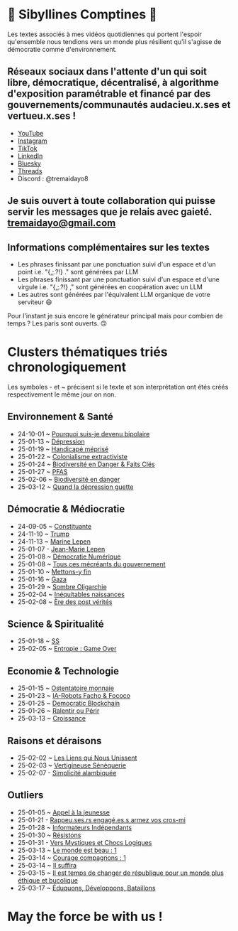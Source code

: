 # 👾 Sibyllines Comptines 🦄

 Les textes associés à mes vidéos quotidiennes qui portent l'espoir qu'ensemble nous tendions vers un monde plus résilient qu'il s'agisse de démocratie comme d'environnement.

## Réseaux sociaux dans l'attente d'un qui soit libre, démocratique, décentralisé, à algorithme d'exposition paramétrable et financé par des gouvernements/communautés audacieu.x.ses et vertueu.x.ses !
- [YouTube](https://www.youtube.com/@TremaiDayo)
- [Instagram](https://www.instagram.com/tremaidayo8/)
- [TikTok](https://www.tiktok.com/@tremaidayoo?lang=fr)
- [LinkedIn](https://www.linkedin.com/in/ga%C3%ABl-beck-7b098880/)
- [Bluesky](https://bsky.app/profile/tremaidayo.bsky.social)
- [Threads](https://www.threads.net/@tremaidayo8)
- Discord : @tremaidayo8

## Je suis ouvert à toute collaboration qui puisse servir les messages que je relais avec gaieté. tremaidayo@gmail.com

## Informations complémentaires sur les textes
- Les phrases finissant par une ponctuation suivi d'un espace et d'un point i.e. "{,;.?!} ." sont générées par LLM
- Les phrases finissant par une ponctuation suivi d'un espace et d'une virgule i.e. "{,;.?!} ," sont générées en coopération avec un LLM
- Les autres sont générées par l'équivalent LLM organique de votre serviteur 😄

Pour l'instant je suis encore le générateur principal mais pour combien de temps ? Les paris sont ouverts. 🙃

# Clusters thématiques triés chronologiquement
Les symboles - et ~ précisent si le texte et son interprétation ont étés créés respectivement le même jour on non.
## Environnement & Santé
- 24-10-01 ~ [Pourquoi suis-je devenu bipolaire](https://github.com/TremaiDayo/Fragments-Lyriques/blob/main/2024/24-10-01%20~%20Pourquoi%20suis%20je%20devenu%20bipolaire%20%3F)
- 25-01-13 ~ [Dépression](https://github.com/TremaiDayo/Fragments-Lyriques/blob/main/2025/25-01-13%20~%20D%C3%A9pression)
- 25-01-19 ~ [Handicapé méprisé](https://github.com/TremaiDayo/Fragments-Lyriques/blob/main/2025/25-01-19%20~%20Handicap%C3%A9%20m%C3%A9pris%C3%A9)
- 25-01-22 ~ [Colonialisme extractiviste](https://github.com/TremaiDayo/Fragments-Lyriques/blob/main/2025/25-01-22%20~%20Colonialisme%20extractiviste)
- 25-01-24 ~ [Biodiversité en Danger & Faits Clés](https://github.com/TremaiDayo/Fragments-Lyriques/blob/main/2025/25-01-24%20~%20Biodiversit%C3%A9%20en%20Danger%20%26%20Faits%20Cl%C3%A9s)
- 25-01-27 ~ [PFAS](https://github.com/TremaiDayo/Fragments-Lyriques/blob/main/2025/25-01-27%20~%20PFAS)
- 25-02-06 ~ [Biodiversité en danger](https://github.com/TremaiDayo/Sibyllines-Comptines/blob/main/2025/25-02-06%20~%20Biodiversit%C3%A9%20en%20danger%20!)
- 25-03-12 ~ [Quand la dépression guette](https://github.com/TremaiDayo/Sibyllines-Comptines/blob/main/2025/25-03-12%20~%20Quand%20la%20d%C3%A9pression%20guette)
## Démocratie & Médiocratie
- 24-09-05 ~ [Constituante](https://github.com/TremaiDayo/Fragments-Lyriques/blob/main/2024/24-09-05%20~%20Constituante)
- 24-11-10 ~ [Trump](https://github.com/TremaiDayo/Fragments-Lyriques/blob/main/2024/24-11-10%20~%20Trump)
- 24-11-13 ~ [Marine Lepen](https://github.com/TremaiDayo/Fragments-Lyriques/blob/main/2024/24-11-13%20~%20Marine%20Lepen)
- 25-01-07 - [Jean-Marie Lepen](https://github.com/TremaiDayo/Fragments-Lyriques/blob/main/2025/25-01-07%20-%20Jean%20Marie%20Lepen)
- 25-01-08 ~ [Démocratie Numérique](https://github.com/TremaiDayo/Fragments-Lyriques/blob/main/2025/25-01-08%20~%20D%C3%A9mocratie%20Num%C3%A9rique)
- 25-01-08 ~ [Tous ces mécréants du gouvernement](https://github.com/TremaiDayo/Fragments-Lyriques/blob/main/2025/25-01-08%20~%20Tous%20ces%20m%C3%A9cr%C3%A9ants%20du%20gouvernement)
- 25-01-10 ~ [Mettons-y fin](https://github.com/TremaiDayo/Sibyllines-Comptines/blob/main/2025/25-01-10%20~%20Mettons-y%20fin)
- 25-01-16 ~ [Gaza](https://github.com/TremaiDayo/Fragments-Lyriques/blob/main/2025/25-01-16%20~%20Gaza)
- 25-01-29 ~ [Sombre Oligarchie](https://github.com/TremaiDayo/Sibyllines-Comptines/blob/main/2025/25-01-29%20~%20Sombre%20Oligarchie)
- 25-02-04 ~ [Inéquitables naissances](https://github.com/TremaiDayo/Sibyllines-Comptines/blob/main/2025/25-02-04%20~%20In%C3%A9quitables%20naissances)
- 25-02-08 ~ [Ère des post vérités](https://github.com/TremaiDayo/Sibyllines-Comptines/blob/main/2025/25-02-08%20~%20%C3%88re%20des%20post%20v%C3%A9rit%C3%A9s)
## Science & Spiritualité
- 25-01-18 ~ [SS](https://github.com/TremaiDayo/Fragments-Lyriques/blob/main/2025/25-01-18%20~%20SS)
- 25-02-05 ~ [Entropie : Game Over](https://github.com/TremaiDayo/Sibyllines-Comptines/blob/main/2025/25-02-05%20~%20Entropie%20%3A%20Game%20Over)
## Economie & Technologie
- 25-01-15 ~ [Ostentatoire monnaie](https://github.com/TremaiDayo/Fragments-Lyriques/blob/main/2025/25-01-15%20~%20Ostentatoire%20monnaie)
- 25-01-23 ~ [IA-Robots Facho & Fococo](https://github.com/TremaiDayo/Fragments-Lyriques/blob/main/2025/25-01-23%20~%20IA-Robots%20Facho%20%26%20Fococo)
- 25-01-25 ~ [Democratic Blockchain](https://github.com/TremaiDayo/Fragments-Lyriques/blob/main/2025/25-01-25%20~%20Democratic%20Blockchain)
- 25-01-26 ~ [Ralentir ou Périr](https://github.com/TremaiDayo/Fragments-Lyriques/blob/main/2025/25-01-26%20~%20Ralentir%20ou%20P%C3%A9rir)
- 25-03-13 ~ [Croissance](https://github.com/TremaiDayo/Sibyllines-Comptines/blob/main/2025/25-03-13%20~%20Croissance)
## Raisons et déraisons
- 25-02-02 ~ [Les Liens qui Nous Unissent](https://github.com/TremaiDayo/Sibyllines-Comptines/blob/main/2025/25-02-02%20~%20Les%20Liens%20qui%20Nous%20Unissent)
- 25-02-03 ~ [Vertigineuse Sénèquerie](https://github.com/TremaiDayo/Sibyllines-Comptines/blob/main/2025/25-02-03%20~%20Vertigineuse%20S%C3%A9n%C3%A8querie)
- 25-02-07 - [Simplicité alambiquée](https://github.com/TremaiDayo/Sibyllines-Comptines/blob/main/2025/25-02-07%20-%20Simplicit%C3%A9%20alambiqu%C3%A9e)
## Outliers
- 25-01-05 ~ [Appel à la jeunesse](https://github.com/TremaiDayo/Fragments-Lyriques/blob/main/2025/25-01-05%20~%20Appel%20%C3%A0%20la%20jeunesse)
- 25-01-21 - [Rappeu.ses.rs engagé.es.s armez vos cros-mi](https://github.com/TremaiDayo/Fragments-Lyriques/blob/main/2025/25-01-21%20-%20Rappeu.ses.rs%20engag%C3%A9.es.s%20armez%20vos%20cros-mi%20!)
- 25-01-28 ~ [Informateurs Indépendants](https://github.com/TremaiDayo/Fragments-Lyriques/blob/main/2025/25-01-28%20~%20Informateurs%20Ind%C3%A9pendants)
- 25-01-30 ~ [Résistons](https://github.com/TremaiDayo/Sibyllines-Comptines/blob/main/2025/25-01-30%20~%20R%C3%A9sistons%20!)
- 25-01-31 - [Vers Mystiques et Chocs Logiques](https://github.com/TremaiDayo/Sibyllines-Comptines/blob/main/2025/25-01-31%20-%20Vers%20Mystiques%20et%20Chocs%20Logiques)
- 25-03-13 ~ [Le monde est beau : 1](https://github.com/TremaiDayo/Sibyllines-Comptines/blob/main/2025/25-03-13%20~%20Le%20monde%20est%20beau%20%3A%201)
- 25-03-14 ~ [Courage compagnons : 1](https://github.com/TremaiDayo/Sibyllines-Comptines/blob/main/2025/25-03-14%20~%20Courage%20compagnons%20:%201)
- 25-03-14 ~ [Il suffira](https://github.com/TremaiDayo/Sibyllines-Comptines/blob/main/2025/25-03-14%20~%20Il%20suffira)
- 25-03-15 ~ [Il est temps de changer de république pour un monde plus éthique et bucolique](https://github.com/TremaiDayo/Sibyllines-Comptines/blob/main/2025/25-03-15%20~%20Il%20est%20temps%20de%20changer%20de%20r%C3%A9publique%20pour%20un%20monde%20plus%20%C3%A9thique%20et%20bucolique)
- 25-03-17 ~ [Éduquons, Développons, Bataillons](https://github.com/TremaiDayo/Sibyllines-Comptines/blob/main/2025/25-03-17%20~%20%C3%89duquons%2C%20D%C3%A9veloppons%2C%20Bataillons)


# May the force be with us !
